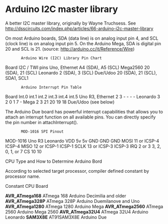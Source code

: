 # Arduino I2C master library

A better I2C master library, originally by Wayne Truchsess.
See http://dsscircuits.com/index.php/articles/66-arduino-i2c-master-library

On most Arduino boards, SDA (data line) is on analog input pin 4, and SCL (clock line) is on analog input pin 5. On the Arduino Mega, SDA is digital pin 20 and SCL is 21.  (source: http://arduino.cc/it/Reference/Wire)

           Arduino Wire (I2C) Library Pin Chart

  Board	               I2C / TWI pins
Uno, Ethernet       A4 (SDA), A5 (SCL)
Mega2560            20 (SDA), 21 (SCL)
Leonardo             2 (SDA),  3 (SCL)
Due/Udoo            20 (SDA), 21 (SCL), SDA1, SCL1

           Arduino Interrupt Pin Table

  Board	        Int.0  int.1  int.2  int.3  int.4  int.5
Uno R3, Ethernet    2      3      -      -      -      -
Leonardo            3      2      0      1      7      -
Mega	            2      3	 21     20     19     18
Due/Udoo                    (see below)

The Arduino Due board has powerful interrupt capabilities that allows you to attach an interrupt function on all available pins. You can directly specify the pin number in attachInterrupt(). 

           MOD-1016 SPI Pinout

  MOD-1016         Uno R3        Leonardo
VDD                  5v             5v
GND                 GND            GND
MOSI        11 or ICSP-4          ICSP-4
MISO        12 or ICSP-1          ICSP-1
SCLK        13 or ICSP-3          ICSP-3
IRQ               2 or 3     3, 2, 0, 1, or 7
CS                   10             10

CPU Type and How to Determine Arduino Bord

According to selected target processor, compiler defined constant by processor name.

  Constant                CPU              Board

__AVR_ATmega168__          ATmega 168      Arduino Decimilia and older
__AVR_ATmega328P__         ATmega 328P     Arduino Duemilanove and Uno
__AVR_ATmega1280__         ATmega 1280     Arduino Mega
__AVR_ATmega2560__         ATmega 2560     Arduino Mega 2560
__AVR_ATmega32U4__         ATmega 32U4     Arduino Leonardo
__SAM3X8E__                AT91SAM3X8E     Arduino Due

